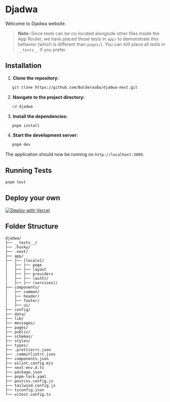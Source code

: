 # Djadwa

Welcome to Djadwa website.

> **Note:** Since tests can be co-located alongside other files inside the App Router, we have placed those tests in `app/` to demonstrate this behavior (which is different than `pages/`). You can still place all tests in `__tests__` if you prefer.


## Installation

1. **Clone the repository:**

```bash
   git clone https://github.com/BalderasBa/djadwa-next.git
```

2. **Navigate to the project directory:**
```bash
   cd djadwa
```

3. **Install the dependencies:**
```bash
   pnpm install
```

4. **Start the development server:**
```bash
   pnpm dev
```


The application should now be running on `http://localhost:3009`.

## Running Tests

```bash
pnpm test
```

## Deploy your own

[![Deploy with Vercel](https://vercel.com/button)](https://vercel.com/new/clone?repository-url=https://github.com/vercel/next.js/tree/canary/examples/with-vitest&project-name=with-vitest&repository-name=with-vitest)


## Folder Structure
```
djadwa/
├── __tests__/
├── .husky/
├── .next/
├── app/ 
├── ├── [locale]/
│   ├── ├── page
│   ├── ├── layout
│   ├── ├── providers
│   ├── ├── (auth)/
│   ├── ├── (servises)/
├── components/
│   ├── common/
│   ├── header/
│   ├── footer/
│   ├── ui/
├── config/
├── data/
├── lib/
├── messages/
├── pages/
├── public/
├── schemas/
├── styles/
├── types/
├── .prettierrc.json
├── .commitlintrc.json
├── components.json
├── eslint.config.mjs
├── next-env.d.ts
├── package.json
├── pnpm-lock.yaml
├── postcss.config.js
├── tailwind.config.js
├── tsconfig.json
└── vitest.config.ts
```
